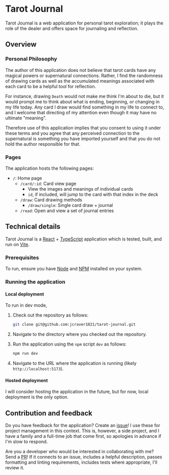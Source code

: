 # Tarot Journal

Tarot Journal is a web application for personal tarot exploration; it plays the
role of the dealer and offers space for journaling and reflection.

## Overview

### Personal Philosophy

The author of this application does not believe that tarot cards have any
magical powers or supernatural connections. Rather, I find the randomness of
drawing cards as well as the accumulated meanings associated with each card to
be a helpful tool for reflection.

For instance, drawing `Death` would not make me think I'm about to die, but it
would prompt me to think about what is ending, beginning, or changing in my
life today. Any card I draw would find something in my life to connect to, and
I welcome that directing of my attention even though it may have no ultimate
"meaning".

Therefore use of this application implies that you consent to using it under
these terms and you agree that any perceived connection to the supernatural is
something you have imported yourself and that you do not hold the author
responsible for that.

### Pages

The application hosts the following pages:

- `/`: Home page
  - `/card/:id`: Card view page
    - View the images and meanings of individual cards
    - `id`, if included, will jump to the card with that index in the deck
  - `/draw`: Card drawing methods
    - `/draw/single`: Single card draw + journal
  - `/read`: Open and view a set of journal entries

## Technical details

Tarot Journal is a [React][base-react] + [TypeScript][base-ts] application
which is tested, built, and run on [Vite][base-vite].

[base-react]: https://react.dev/
[base-ts]: https://www.typescriptlang.org/
[base-vite]: https://vite.dev/

### Prerequisites

To run, ensure you have [Node][prq-node] and [NPM][prq-npm] installed on your system.

[prq-node]: https://nodejs.org/en
[prq-npm]: https://www.npmjs.com/

### Running the application

#### Local deployment

To run in dev mode,

1. Check out the repository as follows:

   ```sh
   git clone git@github.com:jcraver1021/tarot-journal.git
   ```

1. Navigate to the directory where you checked out the repository.

1. Run the application using the `npm` script `dev` as follows:

   ```sh
   npm run dev
   ```

1. Navigate to the URL where the application is running
   (likely `http://localhost:5173`).

#### Hosted deployment

I will consider hosting the application in the future, but for now, local
deployment is the only option.

## Contribution and feedback

Do you have feedback for the application? Create an [issue][gh-issue]! I use
these for project management in this context. This is, however, a side project,
and I have a family and a full-time job that come first, so apologies in
advance if I'm slow to respond.

Are you a developer who would be interested in collaborating with me? Send a
[PR][gh-pr]! If it connects to an issue, includes a helpful description, passes
formatting and linting requirements, includes tests where appropriate, I'll
review it.

[gh-issue]: https://github.com/jcraver1021/tarot-journal/issues
[gh-pr]: https://github.com/jcraver1021/tarot-journal/pulls
